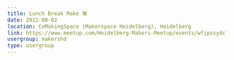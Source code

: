 ```yaml
---
title: Lunch Break Make 🛠️
date: 2022-08-02
location: CoMakingSpace (Makerspace Heidelberg), Heidelberg
link: https://www.meetup.com/Heidelberg-Makers-Meetup/events/wfjpssydclbdb/
usergroup: makershd
type: usergroup
---
```

